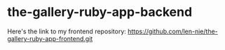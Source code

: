 # the-gallery-ruby-app-backend

Here's the link to my frontend repository: https://github.com/len-nie/the-gallery-ruby-app-frontend.git

